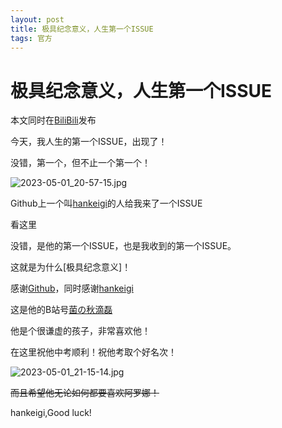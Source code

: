 ```yaml
---
layout: post
title: 极具纪念意义，人生第一个ISSUE
tags: 官方
---
```


# 极具纪念意义，人生第一个ISSUE

本文同时在[BiliBili](https://www.bilibili.com/read/cv23423487)发布

今天，我人生的第一个ISSUE，出现了！

没错，第一个，但不止一个第一个！

![2023-05-01_20-57-15.jpg](https://s2.loli.net/2023/05/01/LrqyHcbSlt1DTvp.jpg)

Github上一个叫[hankeigi](https://github.com/hankeigi)的人给我来了一个ISSUE

看这里

没错，是他的第一个ISSUE，也是我收到的第一个ISSUE。

这就是为什么[极具纪念意义]！

感谢[Github](https://github.com)，同时感谢[hankeigi](https://github.com/hankeigi)

这是他的B站号[菌の秋滴磊](https://space.bilibili.com/669939524)

他是个很谦虚的孩子，非常喜欢他！

在这里祝他中考顺利！祝他考取个好名次！

![2023-05-01_21-15-14.jpg](https://s2.loli.net/2023/05/01/SbQXDq9CB8aLxoE.jpg)

~~而且希望他无论如何都要喜欢阿罗娜！~~

hankeigi,Good luck!
